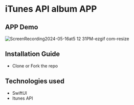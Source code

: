 # iTunes API album APP

## APP Demo

![ScreenRecording2024-05-16at5 12 31PM-ezgif com-resize](https://github.com/jdabbasi990/swiftUI-itunes-api/assets/39283578/8395cb56-2522-4813-afef-3e8d89a19763)

## Installation Guide
- Clone or Fork the repo

## Technologies used
- SwiftUI
- Itunes API
  
